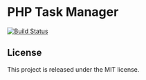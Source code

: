 # PHP Task Manager 

[![Build Status](https://travis-ci.org/alchemy-fr/task-manager.png?branch=master)](https://travis-ci.org/alchemy-fr/task-manager)

## License

This project is released under the MIT license.

